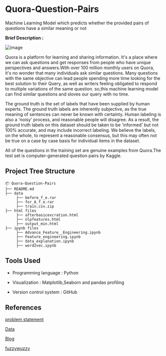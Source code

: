 # Quora-Question-Pairs
Machine Learning Model which predicts whether the provided pairs of questions have a similar meaning or not

**Brief Description :**


![image](https://user-images.githubusercontent.com/62200958/125176380-8eda3d80-e1f0-11eb-8ae9-03bd9776fa0a.png)


Quora is a platform for learning and sharing information. It's a place where we can ask questions and get responses from people who have unique perspectives and answers.With over 100 million monthly users on Quora, it's no wonder that many individuals ask similar questions. Many questions with the same objective can lead people spending more time looking for the best solution to their Query, as well as writers feeling obligated to respond to multiple variations of the same question. so,this machine learning model can find similar questions and sloves our query with no time.

The ground truth is the set of labels that have been supplied by human experts. The ground truth labels are inherently subjective, as the true meaning of sentences can never be known with certainty. Human labeling is also a 'noisy' process, and reasonable people will disagree. As a result, the ground truth labels on this dataset should be taken to be 'informed' but not 100% accurate, and may include incorrect labeling. We believe the labels, on the whole, to represent a reasonable consensus, but this may often not be true on a case by case basis for individual items in the dataset.

All of the questions in the training set are genuine examples from Quora.The test set is computer-generated question pairs by Kaggle.

## Project Tree Structure
```
📦 Quora-Question-Pairs
├── README.md
├── data
     ├── before_f_e.rar
     ├── for_A_f_e.rar
     ├── train.csv.zip
├── html files
     ├── afterbasicexcration.html
     ├── nlpfeatures.html
     ├── output_min.html
├── ipynb files
     ├── Advance_Feature__Engineering.ipynb
     ├── Feature_engineering.ipynb
     ├── data_explanation.ipynb
     ├── word2vec.ipynb
```
## Tools Used
- Programming language : Python

- Visualization : Matplotlib,Seaborn and pandas profiling

- Version control system : GitHub

## References
 

[problem statement](https://www.kaggle.com/c/quora-question-pairs/overview)

[Data](https://www.kaggle.com/c/quora-question-pairs/data)

[Blog](https://towardsdatascience.com/identifying-duplicate-questions-on-quora-top-12-on-kaggle-4c1cf93f1c30)

[fuzzywuzzy](https://www.analyticsvidhya.com/blog/2021/06/fuzzywuzzy-python-library-interesting-tool-for-nlp-and-text-analytics/)






